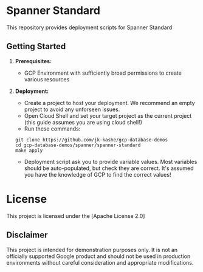 # Spanner Standard

This repository provides deployment scripts for Spanner Standard


## Getting Started

1. **Prerequisites:**
    * GCP Environment with sufficiently broad permissions to create various resources

2. **Deployment:**
    * Create a project to host your deployment. We recommend an empty project to avoid any unforseen issues.
    * Open Cloud Shell and set your target project as the current project (this guide assumes you are using cloud shell!)
    * Run these commands:
    ```
    git clone https://github.com/jk-kashe/gcp-database-demos
    cd gcp-database-demos/spanner/spanner-standard
    make apply
    ```
    * Deployment script ask you to provide variable values. Most variables should be auto-populated, but check they are correct. It's assumed you have the knowledge of GCP to find the correct values!


 # License

This project is licensed under the [Apache License 2.0] 

## Disclaimer

This project is intended for demonstration purposes only. It is not an officially supported Google product and should not be used in production environments without careful consideration and appropriate modifications.
